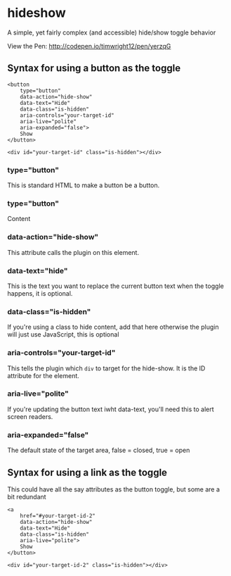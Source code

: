 # hideshow
A simple, yet fairly complex (and accessible) hide/show toggle behavior

View the Pen: http://codepen.io/timwright12/pen/yerzqG

## Syntax for using a button as the toggle

	<button
		type="button"
		data-action="hide-show"
		data-text="Hide"
		data-class="is-hidden"
		aria-controls="your-target-id"
		aria-live="polite"
		aria-expanded="false">
		Show
	</button>
	
	<div id="your-target-id" class="is-hidden"></div>

### type="button"

This is standard HTML to make a button be a button.

### type="button"

Content

### data-action="hide-show"

This attribute calls the plugin on this element.

### data-text="hide"

This is the text you want to replace the current button text when the toggle happens, it is optional.

### data-class="is-hidden"

If you're using a class to hide content, add that here otherwise the plugin will just use JavaScript, this is optional

### aria-controls="your-target-id"

This tells the plugin which `div` to target for the hide-show. It is the ID attribute for the element.

### aria-live="polite"

If you're updating the button text iwht data-text, you'll need this to alert screen readers.

### aria-expanded="false"

The default state of the target area, false = closed, true = open

## Syntax for using a link as the toggle

This could have all the say attributes as the button toggle, but some are a bit redundant 

	<a
		href="#your-target-id-2"
		data-action="hide-show"
		data-text="Hide"
		data-class="is-hidden"
		aria-live="polite">
		Show
	</button>
	
	<div id="your-target-id-2" class="is-hidden"></div>
